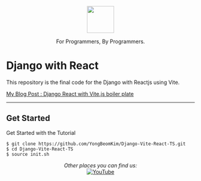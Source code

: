<p align="center">
  <p align="center">
    <a href="https://www.youtube.com/channel/UC7m0x5NHiHz4VemPFVaS98A" target="_blank">
      <img src="https://raw.githubusercontent.com/codingforinnovations/Django-React/main/.github/.static/Logo-Light.png" height="72" />    
    </a>
  </p>
  <p align="center">
    For Programmers, By Programmers.
  </p>
</p>

# Django with React
This repository is the final code for the Django with Reactjs using Vite.

[My Blog Post : Django React with Vite.js boiler plate](https://yongbeomkim.github.io/01django/2023-08-01-django-vite.html)

---

## Get Started

Get Started with the Tutorial
```
$ git clone https://github.com/YongBeomKim/Django-Vite-React-TS.git
$ cd Django-Vite-React-TS
$ source init.sh
```

<div align="center">
<i>Other places you can find us:</i><br>
<a href="https://www.youtube.com/channel/UC7m0x5NHiHz4VemPFVaS98A" target="_blank"><img src="https://img.shields.io/badge/YouTube-%23E4405F.svg?&style=flat-square&logo=youtube&logoColor=white" alt="YouTube"></a>
</div>
